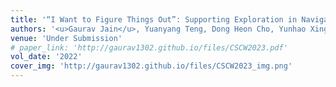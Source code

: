 ```yaml
---
title: '“I Want to Figure Things Out”: Supporting Exploration in Navigation for People with Visual Impairments'
authors: '<u>Gaurav Jain</u>, Yuanyang Teng, Dong Heon Cho, Yunhao Xing, Maryam Aziz, Brian A. Smith'
venue: 'Under Submission'
# paper_link: 'http://gaurav1302.github.io/files/CSCW2023.pdf'
vol_date: '2022'
cover_img: 'http://gaurav1302.github.io/files/CSCW2023_img.png'
---
```


